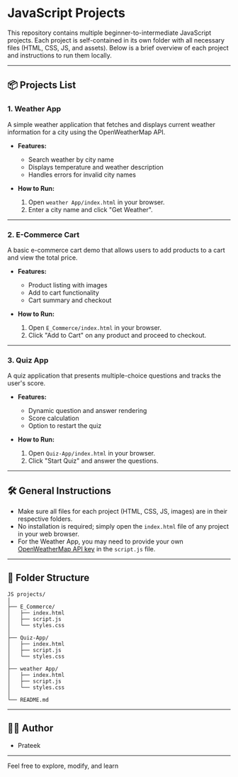 # JavaScript Projects

This repository contains multiple beginner-to-intermediate JavaScript projects. Each project is self-contained in its own folder with all necessary files (HTML, CSS, JS, and assets). Below is a brief overview of each project and instructions to run them locally.

---

## 📦 Projects List

### 1. Weather App
A simple weather application that fetches and displays current weather information for a city using the OpenWeatherMap API.

- **Features:**  
  - Search weather by city name  
  - Displays temperature and weather description  
  - Handles errors for invalid city names

- **How to Run:**  
  1. Open `weather App/index.html` in your browser.
  2. Enter a city name and click "Get Weather".

---

### 2. E-Commerce Cart
A basic e-commerce cart demo that allows users to add products to a cart and view the total price.

- **Features:**  
  - Product listing with images  
  - Add to cart functionality  
  - Cart summary and checkout

- **How to Run:**  
  1. Open `E_Commerce/index.html` in your browser.
  2. Click "Add to Cart" on any product and proceed to checkout.

---

### 3. Quiz App
A quiz application that presents multiple-choice questions and tracks the user's score.

- **Features:**  
  - Dynamic question and answer rendering  
  - Score calculation  
  - Option to restart the quiz

- **How to Run:**  
  1. Open `Quiz-App/index.html` in your browser.
  2. Click "Start Quiz" and answer the questions.

---

## 🛠️ General Instructions

- Make sure all files for each project (HTML, CSS, JS, images) are in their respective folders.
- No installation is required; simply open the `index.html` file of any project in your web browser.
- For the Weather App, you may need to provide your own [OpenWeatherMap API key](https://openweathermap.org/api) in the `script.js` file.

---

## 📁 Folder Structure

```
JS projects/
│
├── E_Commerce/
│   ├── index.html
│   ├── script.js
│   └── styles.css
│
├── Quiz-App/
│   ├── index.html
│   ├── script.js
│   └── styles.css
│
├── weather App/
│   ├── index.html
│   ├── script.js
│   └── styles.css
│
└── README.md
```

---

## 👨‍💻 Author

- Prateek

---

Feel free to explore, modify, and learn